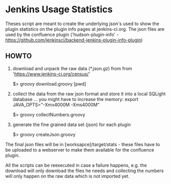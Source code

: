 Jenkins Usage Statistics
========================

Theses script are meant to create the underlying json's used to show the plugin statistics on the plugin info pages at jenkins-ci.org.
The json files are used by the confluence plugin ('hudson-plugin-info' - https://github.com/jenkinsci/backend-jenkins-plugin-info-plugin)


HOWTO
-----

1. download and unpack the raw data (*.json.gz) from from 'https://www.jenkins-ci.org/census/'
   
    $> groovy download.groovy [pwd]

2. collect the data from the raw json format and store it into a local SQLight database
   ... you might have to increase the memory: export JAVA_OPTS="-Xmx4000M -Xms4000M"
   
    $> groovy collectNumbers.groovy

3. generate the fine grained data set (json) for each plugin
   
    $> groovy createJson.groovy

The final json files will be in [worksapce]/target/stats - these files have to be uploaded to a webserver to make them available for the confluence plugin.


All the scripts can be reexecuted in case a failure happens, e.g. the download will only download the files he needs and collecting the numbers will only happen on the raw data which is not imported yet.